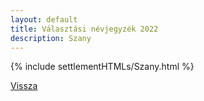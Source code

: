 ```yaml
---
layout: default
title: Választási névjegyzék 2022
description: Szany
---
```


{% include settlementHTMLs/Szany.html %}

[Vissza](./)